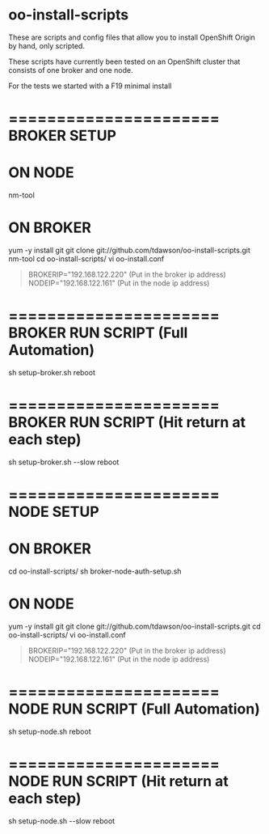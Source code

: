 oo-install-scripts
==================

These are scripts and config files that allow you to install 
OpenShift Origin by hand, only scripted.

These scripts have currently been tested on an OpenShift cluster 
that consists of one broker and one node.

For the tests we started with a F19 minimal install

======================
BROKER SETUP
======================
# ON NODE
nm-tool
# ON BROKER
yum -y install git
git clone git://github.com/tdawson/oo-install-scripts.git
nm-tool
cd oo-install-scripts/
vi oo-install.conf
> BROKERIP="192.168.122.220" (Put in the broker ip address)
> NODEIP="192.168.122.161" (Put in the node ip address)

======================
BROKER RUN SCRIPT (Full Automation)
======================
sh setup-broker.sh
reboot

======================
BROKER RUN SCRIPT (Hit return at each step)
======================
sh setup-broker.sh --slow
reboot

======================
NODE SETUP
======================
# ON BROKER
cd oo-install-scripts/
sh broker-node-auth-setup.sh

# ON NODE
yum -y install git
git clone git://github.com/tdawson/oo-install-scripts.git
cd oo-install-scripts/
vi oo-install.conf
> BROKERIP="192.168.122.220" (Put in the broker ip address)
> NODEIP="192.168.122.161" (Put in the node ip address)

======================
NODE RUN SCRIPT (Full Automation)
======================
sh setup-node.sh
reboot

======================
NODE RUN SCRIPT (Hit return at each step)
======================
sh setup-node.sh --slow
reboot


